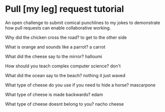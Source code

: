 # Pull [my leg] request tutorial
An open challenge to submit comical punchlines to my jokes to demonstrate how pull requests can enable collaborative working. 

Why did the chicken cross the road? 
to get to the other side 

What is orange and sounds like a parrot? 
a carrot 

What did the cheese say to the mirror? 
halloumi 

How should you teach complex computer science? 
don't 

What did the ocean say to the beach?
nothing it just waved 

What type of cheese do you use if you need to hide a horse?
mascarpone 

What type of cheese is made backwards?
edam 

What type of cheese doesnt belong to you?
nacho cheese


